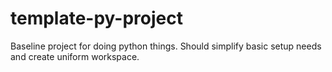 # template-py-project
Baseline project for doing python things. Should simplify basic setup needs and create uniform workspace. 
